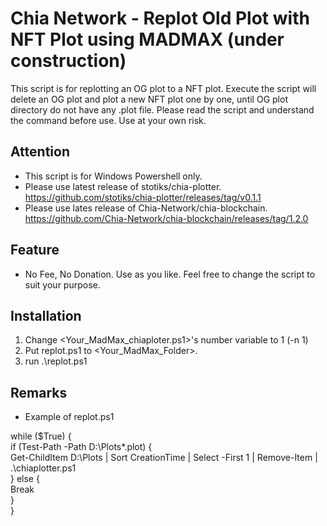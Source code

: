# Chia Network - Replot Old Plot with NFT Plot using MADMAX (under construction)

This script is for replotting an OG plot to a NFT plot.
Execute the script will delete an OG plot and plot a new NFT plot one by one, until OG plot directory do not have any .plot file.
Please read the script and understand the command before use.
Use at your own risk.

## Attention
- This script is for Windows Powershell only.
- Please use latest release of stotiks/chia-plotter. https://github.com/stotiks/chia-plotter/releases/tag/v0.1.1
- Please use lates release of Chia-Network/chia-blockchain. https://github.com/Chia-Network/chia-blockchain/releases/tag/1.2.0

## Feature
- No Fee, No Donation.  Use as you like. Feel free to change the script to suit your purpose. 

## Installation
1. Change <Your_MadMax_chiaploter.ps1>'s number variable to 1  (-n 1)
2. Put replot.ps1 to <Your_MadMax_Folder>.
3. run .\replot.ps1

## Remarks
- Example of replot.ps1

while ($True) {\
	if (Test-Path -Path D:\Plots\*.plot) {\
		Get-ChildItem D:\Plots | Sort CreationTime | Select -First 1 | Remove-Item | .\chiaplotter.ps1\
		} else {\
		Break\
		}\
	}
